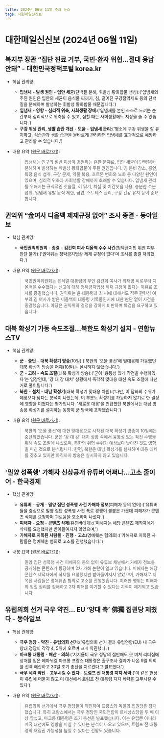 ```yaml
---
title: 2024년 06월 11일 주요 뉴스
tags: 대한매일신신보
---
```


# 대한매일신신보 (2024년 06월 11일)
## 복지부 장관 “집단 진료 거부, 국민·환자 위협…절대 용납 안돼” - 대한민국정책포털 korea.kr  
  - 핵심 관계망:  
      
      * **입냄새** - **발생 원인** - **입안 세균**(단백질 분해, 휘발성 황화합물 생성):('입냄새의 주된 원인은 입안의 세균이 음식물 찌꺼기, 침, 떨어진 구강점막세포 등의 단백질을 분해하며 발생하는 휘발성 황화합물 때문입니다.')  
      * **입냄새** - **영향** - **심리적 위축, 사회생활 장애**:('입냄새를 본인 스스로 느끼는 순간부터 심리적으로 위축될 수 있고, 심할 때는 사회생활에도 지장을 줄 수 있습니다.')  
      * **구강 위생 관리, 생활 습관 개선** - **도움** - **입냄새 관리**:('평소에 구강 위생을 잘 유지하고, 식습관과 생활 습관을 올바르게 관리하면 입냄새를 효과적으로 예방하고 관리할 수 있습니다.')  
  
  - 내용 요약 ([원문 바로가기](https://news.google.com/rss/articles/CBMiUmh0dHBzOi8vd3d3LmtvcmVhLmtyL25ld3MvcG9saWN5TmV3c1ZpZXcuZG8_bmV3c0lkPTE0ODkzMDA2NCZwV2lzZT1zdWImcFdpc2VTdWI9QzTSAQA?oc=5&hl=en-US&gl=US&ceid=US:en)):  
    > 입냄새는 인구의 절반 이상이 경험하는 흔한 문제로, 입안 세균이 단백질을 분해하며 발생하는 휘발성 황화합물이 주된 원인입니다. 침 분비 감소, 흡연, 특정 음식 섭취, 구강 문제, 약물 복용, 호르몬 변화와 노화 등 다양한 원인이 있으며, 심리적 위축과 사회생활 장애까지 초래할 수 있습니다. 입냄새 관리를 위해서는 규칙적인 칫솔질, 혀 닦기, 치실 및 치간칫솔 사용, 충분한 수분 섭취, 입냄새 유발 음식 제한, 금연, 스트레스 관리, 구강 건강 유지 등이 중요합니다.  
    

## 권익위 “金여사 디올백 제재규정 없어” 조사 종결 - 동아일보  
  - 핵심 관계망:  
      
      * **국민권익위원회** - **종결** - **김건희 여사 디올백 수수 사건**(청탁금지법 위반 여부 판단 불가):('권익위는 청탁금지법상 제재 규정이 없다’며 조사를 종결 처리했다.')  
  
  - 내용 요약 ([원문 바로가기](https://news.google.com/rss/articles/CBMiRGh0dHBzOi8vd3d3LmRvbmdhLmNvbS9uZXdzL1BvbGl0aWNzL2FydGljbGUvYWxsLzIwMjQwNjExLzEyNTM2NTQzOC8y0gEA?oc=5&hl=en-US&gl=US&ceid=US:en)):  
    > 국민권익위원회는 윤석열 대통령의 부인 김건희 여사가 최재영 씨로부터 디올백을 수수했다는 신고에 대해 청탁금지법상 제재 규정이 없다는 이유로 조사를 종결했습니다. 권익위는 윤 대통령과 최 씨에 대해서도 직무 관련성 여부와 김 여사가 받은 디올백이 대통령 기록물인지에 대한 판단 없이 사건을 종결했습니다. 야당은 권익위의 결정을 강하게 비판하며 특검을 요구하고 있습니다.  
    

## 대북 확성기 가동 속도조절…북한도 확성기 설치 - 연합뉴스TV  
  - 핵심 관계망:  
      
      * **군** - **중단** - **대북 확성기 방송**(10일):('북한의 '오물 풍선'에 맞대응해 가동했던 대북 확성기 방송을 어제(10일)는 실시하지 않았습니다.')  
      * **군** - **고려** - **속도 조절**(대북 확성기 방송):('군이 '융통성 있게 작전을 수행하겠다'는 입장인데, '강 대 강 대치' 상황에서 즉각적 맞대응 대신 속도 조절에 나선 거로 풀이됩니다.')  
      * **북한** - **설치** - **대남 확성기**(대북 확성기 맞대응 차원):('다만, 이 담화의 수위가 예상보다 낮다는 분석이 나왔는데, 이 부분도 확성기를 가동하지 않기로 한 결정에 영향을 미쳤다는 평가입니다. '새로운 대응'을 언급했던 북한에서는 대남 방송용 확성기를 설치하는 동향이 군 당국에 포착됐습니다.')  
  
  - 내용 요약 ([원문 바로가기](https://news.google.com/rss/articles/CBMiOGh0dHBzOi8vd3d3LnlvbmhhcG5ld3N0di5jby5rci9uZXdzL01ZSDIwMjQwNjExMDAwMjAwNjQx0gEA?oc=5&hl=en-US&gl=US&ceid=US:en)):  
    > 북한의 '오물 풍선'에 대한 맞대응으로 시작된 대북 확성기 방송이 10일에는 중단되었습니다. 군은 '강 대 강' 대치 상황 속에서 융통성 있는 작전 수행을 위해 속도 조절에 나섰으며, 북한의 위협 수위가 예상보다 낮아진 것도 영향을 미친 것으로 분석됩니다. 한편, 북한은 대남 확성기를 설치하며 대응 태세를 갖추고 있지만 아직까지 방송은 실시하지 않고 있습니다.  
    

## '밀양 성폭행' 가해자 신상공개 유튜버 어쩌나…고소 줄이어 - 한국경제  
  - 핵심 관계망:  
      
      * **유튜버** - **공개** - **밀양 집단 성폭행 사건 가해자 정보**(피해자 동의 없이):('유튜버들을 중심으로 밀양 집단 성폭행 사건 폭로 경쟁이 불붙은 가운데 피해자가 콘텐츠 삭제를 요청하며 괴로움을 호소하며 나섰다.')  
      * **피해자** - **요청** - **콘텐츠 삭제**(유튜버에게):('피해자는 해당 콘텐츠 제작자에게 삭제를 요청했지만 받아들여지지 않았으며,')  
      * **가해자로 지목된 사람들** - **진행** - **고소**(명예훼손 혐의로):('가해자로 지목된 사람들은 명예훼손 혐의로 고소를 진행했습니다.')  
  
  - 내용 요약 ([원문 바로가기](https://news.google.com/rss/articles/CBMiLmh0dHBzOi8vd3d3Lmhhbmt5dW5nLmNvbS9hcnRpY2xlLzIwMjQwNjEwNTQwMDfSASpodHRwczovL3d3dy5oYW5reXVuZy5jb20vYW1wLzIwMjQwNjEwNTQwMDc?oc=5&hl=en-US&gl=US&ceid=US:en)):  
    > 밀양 집단 성폭행 사건 피해자의 동의 없이 유튜브 채널에서 가해자 정보를 공개하는 콘텐츠가 등장하며 2차 가해 논란이 일고 있습니다. 피해자는 해당 콘텐츠 제작자에게 삭제를 요청했지만 받아들여지지 않았으며, 가해자로 지목된 사람들은 명예훼손 혐의로 고소를 진행했습니다. 이러한 행위는 피해자의 잊힐 권리를 침해하고 2차 피해를 야기할 수 있다는 지적이 제기되고 있습니다.  
    

## 유럽의회 선거 극우 약진… EU ‘양대 축’ 佛獨 집권당 제쳤다 - 동아일보  
  - 핵심 관계망:  
      
      * **극우 정당** - **약진** - **유럽의회 선거**:('유럽의회 선거 결과 유럽연합(EU) 내 극우 양대 정당이 각각 4, 5위에 오르며 크게 약진했다.')  
      * **마크롱 대통령** - **해산** - **의회**:('지지율이 극우 정당의 절반에도 못 미쳐 리더십에 상처를 입은 에마뉘엘 마크롱 프랑스 대통령은 출구조사 결과가 나온 9일 의회를 전격 해산하고 30일 조기 총선을 치르겠다고 발표했다.')  
      * **극우 세력 약진** - **고무시킬 수 있다** - **트럼프 전 대통령 지지 세력**:('이 같은 현상이 유럽에 머물지 않고 미 대선에서 트럼프 전 대통령 지지 세력을 고무시킬 수 있다')  
  
  - 내용 요약 ([원문 바로가기](https://news.google.com/rss/articles/CBMiQWh0dHBzOi8vd3d3LmRvbmdhLmNvbS9uZXdzL0ludGVyL2FydGljbGUvYWxsLzIwMjQwNjExLzEyNTM2NDAxMy8y0gE3aHR0cHM6Ly93d3cuZG9uZ2EuY29tL25ld3MvYW1wL2FsbC8yMDI0MDYxMS8xMjUzNjQwMTMvMg?oc=5&hl=en-US&gl=US&ceid=US:en)):  
    > 유럽의회 선거에서 극우 정당들이 약진하며 프랑스와 독일의 집권당은 참패했습니다. 특히 프랑스에서는 극우 정당인 국민연합이 르네상스당을 두 배 이상 앞섰고, 마크롱 대통령은 조기 총선을 발표했습니다. 이는 유럽뿐 아니라 미국 대선에도 영향을 미칠 수 있다는 분석이 나오고 있으며, 트럼프 전 대통령의 재집권 가능성을 높일 수 있다는 전망도 있습니다.  
    